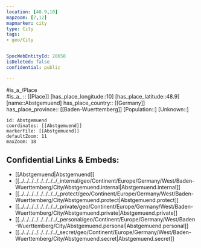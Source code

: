 ```yaml
---
location: [48.9,10] 
mapzoom: [7,12] 
mapmarker: city 
type: City
tags:
- geo/City


SpocWebEntityId: 28658
isDeleted: false
confidential: public

---
```

#is_a_/Place  
#is_a_ :: [[Place]] 
[has_place_longitude::10] 
[has_place_latitude::48.9] 
[name::Abstgemuend] 
has_place_country:: [[Germany]]  
has_place_province:: [[Baden-Wuerttemberg]] 
[Population::] 
[Unknown::] 


```leaflet
id: Abstgemuend
coordinates: [[Abstgemuend]] 
markerFile: [[Abstgemuend]] 
defaultZoom: 11 
maxZoom: 18
```


## Confidential Links & Embeds: 
- [[Abstgemuend|Abstgemuend]]  
- [[../../../../../../../../_internal/geo/Continent/Europe/Germany/West/Baden-Wuerttemberg/City/Abstgemuend.internal|Abstgemuend.internal]] 
- [[../../../../../../../../_protect/geo/Continent/Europe/Germany/West/Baden-Wuerttemberg/City/Abstgemuend.protect|Abstgemuend.protect]] 
- [[../../../../../../../../_private/geo/Continent/Europe/Germany/West/Baden-Wuerttemberg/City/Abstgemuend.private|Abstgemuend.private]] 
- [[../../../../../../../../_personal/geo/Continent/Europe/Germany/West/Baden-Wuerttemberg/City/Abstgemuend.personal|Abstgemuend.personal]] 
- [[../../../../../../../../_secret/geo/Continent/Europe/Germany/West/Baden-Wuerttemberg/City/Abstgemuend.secret|Abstgemuend.secret]] 
